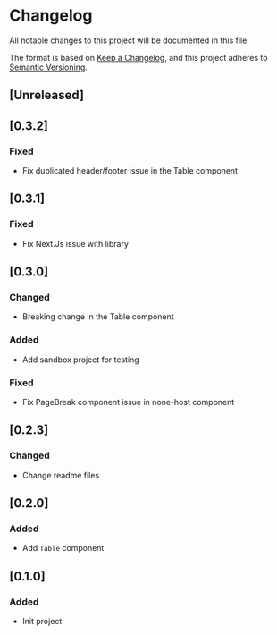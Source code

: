 # Changelog

All notable changes to this project will be documented in this file.

The format is based on [Keep a Changelog](https://keepachangelog.com/en/1.0.0/),
and this project adheres to [Semantic Versioning](https://semver.org/spec/v2.0.0.html).

## [Unreleased]


## [0.3.2]

### Fixed

- Fix duplicated header/footer issue in the Table component

## [0.3.1]
### Fixed

- Fix Next.Js issue with library

## [0.3.0]

### Changed

- Breaking change in the Table component

### Added

- Add sandbox project for testing

### Fixed

- Fix PageBreak component issue in none-host component

## [0.2.3]
### Changed

- Change readme files

## [0.2.0]
### Added

- Add `Table` component

## [0.1.0]

### Added

- Init project 
